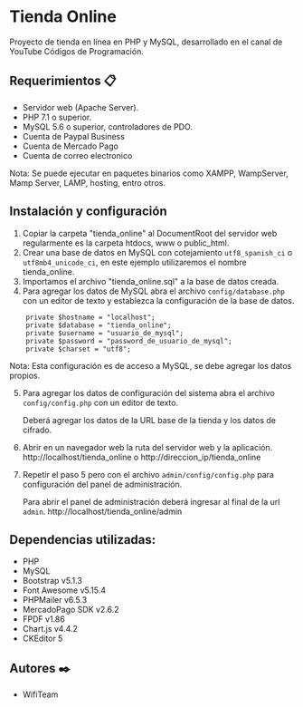 # Tienda Online

Proyecto de tienda en línea en PHP y MySQL, desarrollado en el canal de YouTube Códigos de Programación.

## Requerimientos 📋

- Servidor web (Apache Server).
- PHP 7.1 o superior.
- MySQL 5.6 o superior, controladores de PDO.
- Cuenta de Paypal Business
- Cuenta de Mercado Pago
- Cuenta de correo electronico

Nota: Se puede ejecutar en paquetes binarios como XAMPP, WampServer, Mamp Server, LAMP, hosting, entro otros.

## Instalación y configuración

1. Copiar la carpeta "tienda_online" al DocumentRoot del servidor web regularmente es la carpeta htdocs, www o public_html.
2. Crear una base de datos en MySQL con cotejamiento `utf8_spanish_ci` o `utf8mb4_unicode_ci`, en este ejemplo utilizaremos el nombre tienda_online.
3. Importamos el archivo "tienda_online.sql" a la base de datos creada.
4. Para agregar los datos de MySQL abra el archivo `config/database.php` con un editor de texto y establezca la configuración de la base de datos.
```
    private $hostname = "localhost";
    private $database = "tienda_online";
    private $username = "usuario_de_mysql";
    private $password = "password_de_usuario_de_mysql";
    private $charset = "utf8";
```
Nota: Esta configuración es de acceso a MySQL, se debe agregar los datos propios.

5. Para agregar los datos de configuración del sistema abra el archivo `config/config.php` con un editor de texto.

	Deberá agregar los datos de la URL base de la tienda y los datos de cifrado.

6. Abrir en un navegador web la ruta del servidor web y la aplicación. http://localhost/tienda_online o http://direccion_ip/tienda_online

7. Repetir el paso 5 pero con el archivo `admin/config/config.php` para configuración del panel de administración.

	Para abrir el panel de administración deberá ingresar al final de la url `admin`. http://localhost/tienda_online/admin

## Dependencias utilizadas:
 - PHP
 - MySQL
 - Bootstrap v5.1.3
 - Font Awesome v5.15.4
 - PHPMailer v6.5.3
 - MercadoPago SDK v2.6.2
 - FPDF v1.86
 - Chart.js v4.4.2
 - CKEditor 5

## Autores ✒️
- WifiTeam
